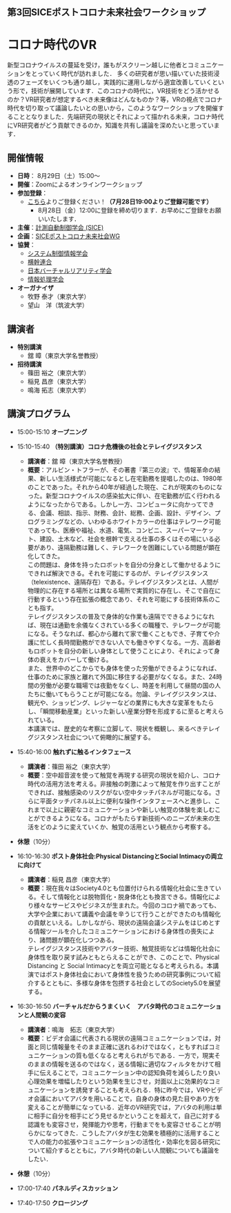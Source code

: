 ## 第3回SICEポストコロナ未来社会ワークショップ
# コロナ時代のVR

新型コロナウイルスの蔓延を受け，誰もがスクリーン越しに他者とコミュニケーションをとっていく時代が訪れました．
多くの研究者が思い描いていた技術浸透のフェーズをいくつも通り越し，実践的に運用しながら適宜改善していくという形で，技術が展開しています．このコロナの時代に，VR技術をどう活かせるのか？VR研究者が想定するべき未来像はどんなものか？等，VRの視点でコロナ時代を切り取って議論したいとの思いから，このようなワークショップを開催することとなりました．先端研究の現状とそれによって描かれる未来，コロナ時代にVR研究者がどう貢献できるのか，知識を共有し議論を深めたいと思っています．

## 開催情報
- **日時**： 8月29日（土）15:00〜
- **開催**：Zoomによるオンラインワークショップ
- **参加登録**：
  - [こちら](https://postcorona-sice-ws2020-03.peatix.com/)よりご登録ください！**（7月28日19:00よりご登録可能です）**
    - 8月28日（金）12:00に登録を締め切ります．お早めにご登録をお願いいたします．
- **主催**：[計測自動制御学会 (SICE)](https://www.sice.jp)
- **企画**：[SICEポストコロナ未来社会WG](https://postcorona-sice.github.io/index_jp.html)
- **協賛**：
  - [システム制御情報学会](https://www.iscie.or.jp/)
  - [横幹連合](https://www.trafst.jp/)
  - [日本バーチャルリアリティ学会](https://vrsj.org)
  - [情報処理学会](https://www.ipsj.or.jp)
- **オーガナイザ**
  - 牧野 泰才（東京大学）
  - 望山　洋（筑波大学）

## 講演者
- **特別講演**
  - 舘 暲（東京大学名誉教授）　
- **招待講演**  
  - 篠田 裕之（東京大学）
  - 稲見 昌彦（東京大学）
  - 鳴海 拓志（東京大学）

## 講演プログラム
- 15:00-15:10 **オープニング**
- 15:10-15:40 **（特別講演）コロナ危機後の社会とテレイグジスタンス**
  - **講演者**：舘 暲（東京大学名誉教授）
  - **概要**：アルビン・トフラーが、その著書『第三の波』で、情報革命の結果、新しい生活様式が可能になるとし在宅勤務を提唱したのは、1980年のことであった。それから40年が経過した現在、これが現実のものになった。新型コロナウイルスの感染拡大に伴い、在宅勤務が広く行われるようになったからである。しかし一方、コンピュータに向かってできる、会議、相談、指示、財務、会計、総務、企画、設計、デザイン、プログラミングなどの、いわゆるホワイトカラーの仕事はテレワーク可能であっても、医療や福祉、水道、電気、コンビニ、スーパーマーケット、建設、土木など、社会を根幹で支える仕事の多くはその場にいる必要があり、遠隔勤務は難しく、テレワークを困難にしている問題が顕在化してきた。  
  この問題は、身体を持ったロボットを自分の分身として働かせるようにできれば解決できる。それを可能にするのが、テレイグジスタンス（telexistence、遠隔存在）である。テレイグジスタンスとは、人間が物理的に存在する場所とは異なる場所で実質的に存在し、そこで自在に行動するという存在拡張の概念であり、それを可能にする技術体系のことも指す。  
  テレイグジスタンスの普及で身体的な作業も遠隔でできるようになれば、現在は通勤を余儀なくされている多くの職種で、テレワークが可能になる。そうなれば、都心から離れて家で働くこともでき、子育てや介護に忙しく長時間勤務ができない人でも働きやすくなる。一方、高齢者もロボットを自分の新しい身体として使うことにより、それによって身体の衰えをカバーして働ける。  
  また、世界中のどこからでも身体を使った労働ができるようになれば、仕事のために家族と離れて外国に移住する必要がなくなる。また、24時間の労働が必要な職場では夜勤をなくし、時差を利用して昼間の国の人たちに働いてもらうことが可能になる。勿論、テレイグジスタンスは、観光や、ショッピング、レジャーなどの業界にも大きな変革をもたらし、「瞬間移動産業」といった新しい産業分野を形成するに至ると考えられている。  
  本講演では、歴史的な考察に立脚して、現状を概観し、来るべきテレイグジスタンス社会について俯瞰的に展望する。

- 15:40-16:00 **触れずに触るインタフェース**
  - **講演者**：篠田 裕之（東京大学）
  - **概要**：空中超音波を使って触覚を再現する研究の現状を紹介し、コロナ時代の活用方法を考える。非接触の刺激によって触覚を作り出すことができれば、接触感染のリスクがない空中タッチパネルが可能になる。さらに平面タッチパネル以上に便利な操作インタフェースへと進歩し、これまで以上に親密なコミュニケーションや新しい触覚の体験を楽しむことができるようになる。コロナがもたらす新技術へのニーズが未来の生活をどのように変えていくか、触覚の活用という観点から考察する。
- **休憩**（10分）
- 16:10-16:30 **ポスト身体社会:Physical DistancingとSocial Intimacyの両立に向けて**
  - **講演者**：稲見 昌彦（東京大学）
  - **概要**：現在我々はSociety4.0とも位置付けられる情報化社会に生きている。そして情報化とは脱物質化・脱身体化とも換言できる。情報化により様々なサービスやビジネスが生まれた。今回のコロナ禍であっても、大学や企業において講義や会議を辛うじて行うことができたのも情報化の貢献といえる。しかしながら、現状の遠隔会議システムをはじめとする情報ツールを介したコミュニケーションにおける身体性の喪失により、諸問題が顕在化しつつある。  
  テレイグジスタンス技術やアバター技術、触覚技術などは情報化社会に身体性を取り戻す試みともとらえることができ、このことで、Physical Distancing と Social Intimacyとを両立可能となると考えられる。本講演ではポスト身体社会において身体性を扱うための研究事例について紹介するとともに、多様な身体を包摂する社会としてのSociety5.0を展望する。
- 16:30-16:50 **バーチャルだからうまくいく　アバタ時代のコミュニケーションと人間観の変容**
  - **講演者**：鳴海　拓志（東京大学）
  - **概要**：ビデオ会議に代表される現状の遠隔コミュニケーションでは，対面と同じ情報量をそのまま正確に送れるわけではなく，ともすればコミュニケーションの質も低くなると考えられがちである．一方で，現実そのままの情報を送るのではなく，送る情報に適切なフィルタをかけて相手に伝えることで，コミュニケーション中の認知負荷を減らしたり良い心理効果を増幅したりという効果を生じさせ，対面以上に効果的なコミュニケーションを誘発することも考えられる．特に昨今では，VRやビデオ会議においてアバタを用いることで，自身の身体の見た目やあり方を変えることが簡単になっている．近年のVR研究では，アバタの利用は単に相手に自分を相手にどう見せるかということを超えて，自己に対する認識をも変容させ，発揮能力や思考，行動までをも変容させることが明らかになってきた．こうしたアバタが生む効果を積極的に活用することで人の能力の拡張やコミュニケーションの活性化・効率化を図る研究について紹介するとともに，アバタ時代の新しい人間観についても議論をしたい．
- **休憩**（10分）
- 17:00-17:40 **パネルディスカッション**
- 17:40-17:50 **クロージング**
